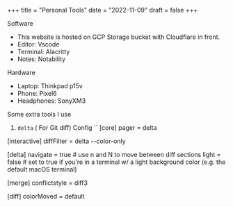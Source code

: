 +++
title = "Personal Tools"
date = "2022-11-09"
draft = false
+++



Software
- This website is hosted on GCP Storage bucket with Cloudflare in front.
- Editor: Vscode
- Terminal: Alacritty
- Notes: Notability

Hardware
- Laptop: Thinkpad p15v
- Phone: Pixel6
- Headphones: SonyXM3



Some extra tools I use
1. `delta` ( For Git diff)
Config
``
[core]
pager = delta

[interactive]
diffFilter = delta --color-only

[delta]
navigate = true    # use n and N to move between diff sections
light = false      # set to true if you're in a terminal w/ a light background color (e.g. the default macOS terminal)

[merge]
conflictstyle = diff3

[diff]
colorMoved = default
```